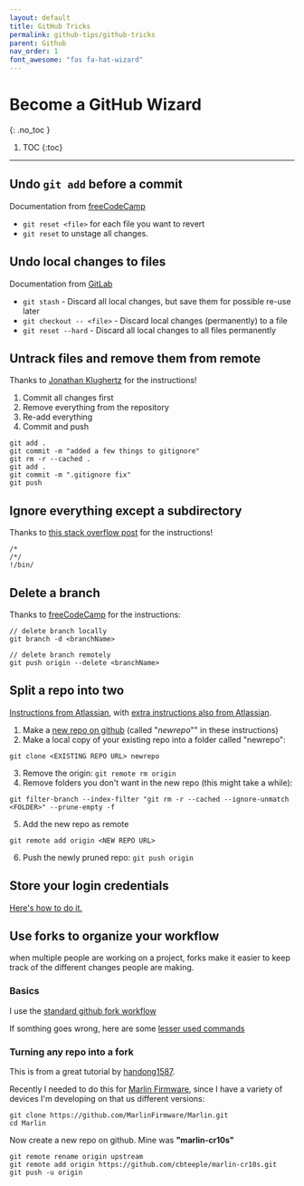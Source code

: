 ```yaml
---
layout: default
title: GitHub Tricks
permalink: github-tips/github-tricks
parent: Github
nav_order: 1
font_awesome: "fas fa-hat-wizard"
---
```



# <i class="{{ page.font_awesome }}"></i> Become a GitHub Wizard
{: .no_toc }


1. TOC
{:toc}

---


## Undo `git add` before a commit
Documentation from [freeCodeCamp](https://www.freecodecamp.org/forum/t/how-to-undo-a-git-add-with-git-reset/13237)

- `git reset <file>` for each file you want to revert
- `git reset` to unstage all changes.


## Undo local changes to files
Documentation from [GitLab](https://docs.gitlab.com/ee/topics/git/numerous_undo_possibilities_in_git/)

- `git stash` - Discard all local changes, but save them for possible re-use later
- `git checkout -- <file>` - Discard local changes (permanently) to a file
- `git reset --hard` - Discard all local changes to all files permanently



## Untrack files and remove them from remote

Thanks to [Jonathan Klughertz](http://www.codeblocq.com/2016/01/Untrack-files-already-added-to-git-repository-based-on-gitignore/) for the instructions!

1. Commit all changes first
2. Remove everything from the repository
3. Re-add everything
4. Commit and push

```shell
git add .
git commit -m "added a few things to gitignore"
git rm -r --cached .
git add .
git commit -m ".gitignore fix"
git push
```
 

## Ignore everything except a subdirectory

Thanks to [this stack overflow post](https://stackoverflow.com/questions/1248570/how-do-i-tell-git-to-ignore-everything-except-a-subdirectory) for the instructions!

```shell
/*
/*/
!/bin/
```


## Delete a branch
Thanks to [freeCodeCamp](https://www.freecodecamp.org/news/how-to-delete-a-git-branch-both-locally-and-remotely/) for the instructions:
``` shell
// delete branch locally
git branch -d <branchName>

// delete branch remotely
git push origin --delete <branchName>
```


## Split a repo into two
[Instructions from Atlassian](https://support.atlassian.com/bitbucket-cloud/docs/split-a-repository-in-two), with 
[extra instructions also from Atlassian](https://www.atlassian.com/blog/git/tear-apart-repository-git-way).

1. Make a [new repo on github](https://github.com/new) (called "_newrepo_"" in these instructions)
2. Make a local copy of your existing repo into a folder called "newrepo":
```shell
git clone <EXISTING REPO URL> newrepo
``` 
3. Remove the origin: `git remote rm origin`
4. Remove folders you don't want in the new repo (this might take a while):
```shell
git filter-branch --index-filter "git rm -r --cached --ignore-unmatch <FOLDER>" --prune-empty -f
```
5. Add the new repo as remote
```shell
git remote add origin <NEW REPO URL>
```
6. Push the newly pruned repo: `git push origin`


## Store your login credentials

[Here's how to do it.](https://help.github.com/en/github/using-git/caching-your-github-password-in-git)



## Use forks to organize your workflow
when multiple people are working on a project, forks make it easier to keep track of the different changes people are making.

### Basics
I use the [standard github fork workflow](https://gist.github.com/Chaser324/ce0505fbed06b947d962)

If somthing goes wrong, here are some [lesser used commands](https://digitaldrummerj.me/git-syncing-fork-with-original-repo/)


### Turning any repo into a fork
This is from a great tutorial by [handong1587](https://handong1587.github.io/linux_study/2015/12/18/create-multi-forks.html).

Recently I needed to do this for [Marlin Firmware](https://github.com/MarlinFirmware/Marlin), since I have a variety of devices I'm developing on that us different versions:

```shell
git clone https://github.com/MarlinFirmware/Marlin.git
cd Marlin
```
Now create a new repo on github. Mine was **"marlin-cr10s"**


```shell
git remote rename origin upstream
git remote add origin https://github.com/cbteeple/marlin-cr10s.git
git push -u origin


```



